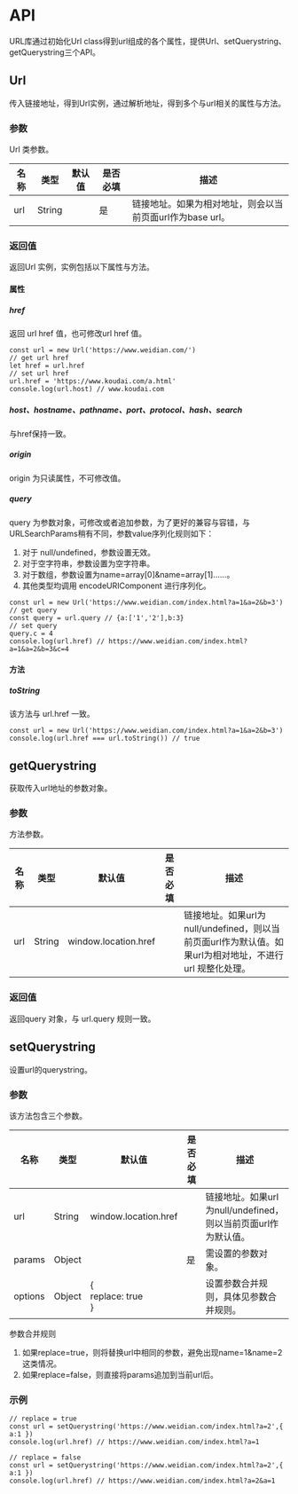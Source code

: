 # API

URL库通过初始化Url class得到url组成的各个属性，提供Url、setQuerystring、getQuerystring三个API。

## Url

传入链接地址，得到Url实例，通过解析地址，得到多个与url相关的属性与方法。

### 参数

Url 类参数。

| 名称 | 类型   | 默认值 | 是否必填 | 描述                                                      |
| ---- | ------ | ------ | -------- | --------------------------------------------------------- |
| url  | String |        | 是       | 链接地址。如果为相对地址，则会以当前页面url作为base url。 |

### 返回值

返回Url 实例，实例包括以下属性与方法。

#### 属性

##### href

返回 url href 值，也可修改url href 值。

```
const url = new Url('https://www.weidian.com/')
// get url href
let href = url.href
// set url href
url.href = 'https://www.koudai.com/a.html'
console.log(url.host) // www.koudai.com
```

##### host、hostname、pathname、port、protocol、hash、search

与href保持一致。

#####  origin

origin 为只读属性，不可修改值。

#####  query

query 为参数对象，可修改或者追加参数，为了更好的兼容与容错，与URLSearchParams稍有不同，参数value序列化规则如下：

1. 对于 null/undefined，参数设置无效。
2. 对于空字符串，参数设置为空字符串。
3. 对于数组，参数设置为name=array[0]&name=array[1]……。
4. 其他类型均调用 encodeURIComponent 进行序列化。

```
const url = new Url('https://www.weidian.com/index.html?a=1&a=2&b=3')
// get query 
const query = url.query // {a:['1','2'],b:3}
// set query
query.c = 4
console.log(url.href) // https://www.weidian.com/index.html?a=1&a=2&b=3&c=4
```

#### 方法

#####  toString

该方法与 url.href 一致。

```
const url = new Url('https://www.weidian.com/index.html?a=1&a=2&b=3')
console.log(url.href === url.toString()) // true
```

## getQuerystring

获取传入url地址的参数对象。

### 参数

方法参数。

| 名称 | 类型   | 默认值               | 是否必填 | 描述                                                         |
| ---- | ------ | -------------------- | -------- | ------------------------------------------------------------ |
| url  | String | window.location.href |          | 链接地址。如果url为null/undefined，则以当前页面url作为默认值。如果url为相对地址，不进行url 规整化处理。 |

### 返回值

返回query 对象，与 url.query 规则一致。

## setQuerystring

设置url的querystring。

### 参数

该方法包含三个参数。

| 名称    | 类型   | 默认值                      | 是否必填 | 描述                                                         |
| ------- | ------ | --------------------------- | -------- | ------------------------------------------------------------ |
| url     | String | window.location.href        |          | 链接地址。如果url为null/undefined，则以当前页面url作为默认值。 |
| params  | Object |                             | 是       | 需设置的参数对象。                                           |
| options | Object | {<br />replace: true<br />} |          | 设置参数合并规则，具体见参数合并规则。                       |

参数合并规则

1. 如果replace=true，则将替换url中相同的参数，避免出现name=1&name=2这类情况。
2. 如果replace=false，则直接将params追加到当前url后。

### 示例

```
// replace = true
const url = setQuerystring('https://www.weidian.com/index.html?a=2',{ a:1 })
console.log(url.href) // https://www.weidian.com/index.html?a=1

// replace = false
const url = setQuerystring('https://www.weidian.com/index.html?a=2',{ a:1 })
console.log(url.href) // https://www.weidian.com/index.html?a=2&a=1
```

